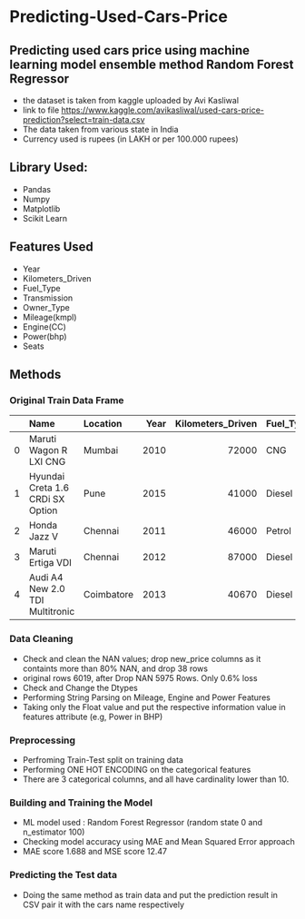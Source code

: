 # Predicting-Used-Cars-Price

## Predicting used cars price using machine learning model ensemble method Random Forest Regressor
* the dataset is taken from kaggle uploaded by Avi Kasliwal
* link to file https://www.kaggle.com/avikasliwal/used-cars-price-prediction?select=train-data.csv
* The data taken from various state in India
* Currency used is rupees (in LAKH or per 100.000 rupees)

## Library Used:
* Pandas
* Numpy
* Matplotlib
* Scikit Learn

## Features Used
* Year
* Kilometers_Driven
* Fuel_Type
* Transmission
* Owner_Type
* Mileage(kmpl)
* Engine(CC)
* Power(bhp)
* Seats

## Methods
### Original Train Data Frame
|    | Name                             | Location   |   Year |   Kilometers_Driven | Fuel_Type   | Transmission   | Owner_Type   |   Mileage(kmpl) |   Engine(CC) |   Power(bhp) |   Seats |   Price |
|---:|:---------------------------------|:-----------|-------:|--------------------:|:------------|:---------------|:-------------|----------------:|-------------:|-------------:|--------:|--------:|
|  0 | Maruti Wagon R LXI CNG           | Mumbai     |   2010 |               72000 | CNG         | Manual         | First        |           26.6  |          998 |        58.16 |       5 |    1.75 |
|  1 | Hyundai Creta 1.6 CRDi SX Option | Pune       |   2015 |               41000 | Diesel      | Manual         | First        |           19.67 |         1582 |       126.2  |       5 |   12.5  |
|  2 | Honda Jazz V                     | Chennai    |   2011 |               46000 | Petrol      | Manual         | First        |           18.2  |         1199 |        88.7  |       5 |    4.5  |
|  3 | Maruti Ertiga VDI                | Chennai    |   2012 |               87000 | Diesel      | Manual         | First        |           20.77 |         1248 |        88.76 |       7 |    6    |
|  4 | Audi A4 New 2.0 TDI Multitronic  | Coimbatore |   2013 |               40670 | Diesel      | Automatic      | Second       |           15.2  |         1968 |       140.8  |       5 |   17.74 |

### Data Cleaning
* Check and clean the NAN values; drop new_price columns as it containts more than 80% NAN, and drop 38 rows
* original rows 6019, after Drop NAN 5975 Rows. Only 0.6% loss
* Check and Change the Dtypes
* Performing String Parsing on Mileage, Engine and Power Features
* Taking only the Float value and put the respective information value in features attribute (e.g, Power in BHP)

### Preprocessing 
* Perfroming Train-Test split on training data
* Performing ONE HOT ENCODING on the categorical features
* There are 3 categorical columns, and all have cardinality lower than 10.

### Building and Training the Model
* ML model used : Random Forest Regressor (random state 0 and n_estimator 100)
* Checking model accuracy using MAE and Mean Squared Error approach
* MAE score 1.688 and MSE score 12.47

### Predicting the Test data 
* Doing the same method as train data and put the prediction result in CSV pair it with the cars name respectively

